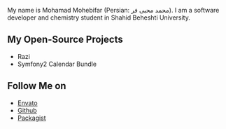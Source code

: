 My name is Mohamad Mohebifar (Persian: محمد محبی فر). I am a software developer and chemistry student in Shahid Beheshti University.

## My Open-Source Projects ##

 - Razi
 - Symfony2 Calendar Bundle
 
## Follow Me on ##
 - [Envato][1]
 - [Github][2]
 - [Packagist][3]


  [1]: http://themeforest.net/user/mohebifar
  [2]: https://github.com/mohebifar
  [3]: https://packagist.org/packages/mohebifar/